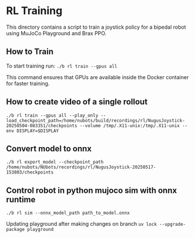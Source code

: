 # RL Training

This directory contains a script to train a joystick policy for a bipedal robot using MuJoCo Playground and Brax PPO.

## How to Train

To start training run:
`./b rl train --gpus all`

This command ensures that GPUs are available inside the Docker container for faster training.

## How to create video of a single rollout
`./b rl train --gpus all --play_only --load_checkpoint_path=/home/nubots/build/recordings/rl/NugusJoystick-20250504-083351/checkpoints --volume /tmp/.X11-unix:/tmp/.X11-unix --env DISPLAY=$DISPLAY`

## Convert model to onnx

`./b rl export_model --checkpoint_path /home/nubots/NUbots/recordings/rl/NugusJoystick-20250517-153803/checkpoints`

## Control robot in python mujoco sim with onnx runtime

`./b rl sim --onnx_model_path path_to_model.onnx`


Updating playground after making changes on branch
`uv lock --upgrade-package playground`
